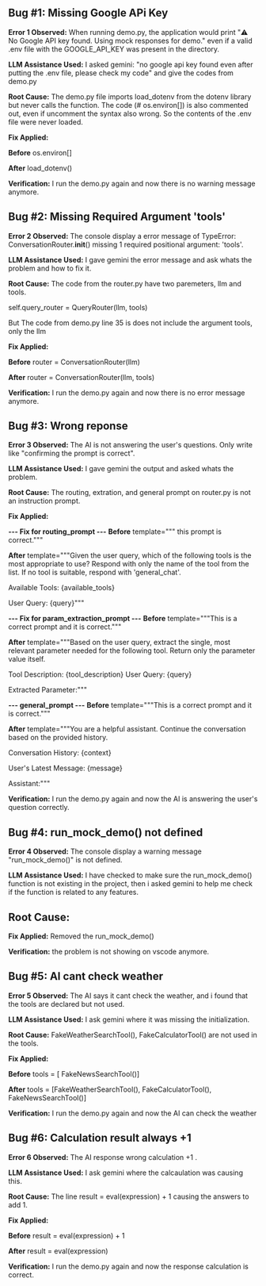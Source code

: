## Bug #1: Missing Google APi Key

**Error 1 Observed:**
When running demo.py, the application would print "⚠️ No Google API key found. Using mock responses for demo." even if a valid .env file with the GOOGLE_API_KEY was present in the directory.

**LLM Assistance Used:**
I asked gemini: "no google api key found even after putting the .env file, please check my code" and give the codes from demo.py

**Root Cause:**
The demo.py file imports load_dotenv from the dotenv library but never calls the function. The code (# os.environ[]) is also commented out, even if uncomment the syntax also wrong. So the contents of the .env file were never loaded.

**Fix Applied:**

**Before**
os.environ[]

**After**
load_dotenv()


**Verification:**
I run the demo.py again and now there is no warning message anymore.



## Bug #2: Missing Required Argument 'tools'

**Error 2 Observed:**
The console display a error message of TypeError: ConversationRouter.__init__() missing 1 required positional argument: 'tools'.

**LLM Assistance Used:**
I gave gemini the error message and ask whats the problem and how to fix it.

**Root Cause:**
The code from the router.py have two paremeters, llm and tools. 

self.query_router = QueryRouter(llm, tools) 

But The code from demo.py line 35 is does not include the argument tools, only the llm

**Fix Applied:**

**Before**
router = ConversationRouter(llm)

**After**
router = ConversationRouter(llm, tools)


**Verification:**
I run the demo.py again and now there is no error message anymore.


## Bug #3: Wrong reponse

**Error 3 Observed:**
The AI is not answering the user's questions. Only write like "confirming the prompt is correct".

**LLM Assistance Used:**
I gave gemini the output and asked whats the problem.

**Root Cause:**
The routing, extration, and general prompt on router.py is not an instruction prompt.

**Fix Applied:**

**--- Fix for routing_prompt ---**
**Before**
template=""" this prompt is correct."""

**After**
template="""Given the user query, which of the following tools is the most appropriate to use? Respond with only the name of the tool from the list. If no tool is suitable, respond with 'general_chat'.

Available Tools:
{available_tools}

User Query: {query}"""


**--- Fix for param_extraction_prompt ---**
**Before**
template="""This is a correct prompt and it is correct."""

**After**
template="""Based on the user query, extract the single, most relevant parameter needed for the following tool. Return only the parameter value itself.

Tool Description: {tool_description}
User Query: {query}

Extracted Parameter:"""


**--- general_prompt ---**
**Before**
template="""This is a correct prompt and it is correct."""

**After**
template="""You are a helpful assistant. Continue the conversation based on the provided history.

Conversation History:
{context}

User's Latest Message: {message}

Assistant:"""


**Verification:**
I run the demo.py again and now the AI is answering the user's question correctly.


## Bug #4: run_mock_demo() not defined

**Error 4 Observed:**
The console display a warning message "run_mock_demo()" is not defined.

**LLM Assistance Used:**
I have checked to make sure the run_mock_demo() function is not existing in the project, then i asked gemini to help me check if the function is related to any features.

**Root Cause:**
-

**Fix Applied:**
Removed the run_mock_demo()


**Verification:**
the problem is not showing on vscode anymore.


## Bug #5: AI cant check weather

**Error 5 Observed:**
The AI says it cant check the weather, and i found that the tools are declared but not used.

**LLM Assistance Used:**
I ask gemini where it was missing the initialization.

**Root Cause:**
FakeWeatherSearchTool(), FakeCalculatorTool() are not used in the tools.

**Fix Applied:**

**Before**
tools = [ FakeNewsSearchTool()]

**After**
tools = [FakeWeatherSearchTool(), FakeCalculatorTool(), FakeNewsSearchTool()]


**Verification:**
I run the demo.py again and now the AI can check the weather


## Bug #6: Calculation result always +1

**Error 6 Observed:**
The AI response wrong calculation +1 .

**LLM Assistance Used:**
I ask gemini where the calcaulation was causing this.

**Root Cause:**
The line result = eval(expression) + 1 causing the answers to add 1.

**Fix Applied:**

**Before**
result = eval(expression) + 1

**After**
result = eval(expression)


**Verification:**
I run the demo.py again and now the response calculation is correct.
